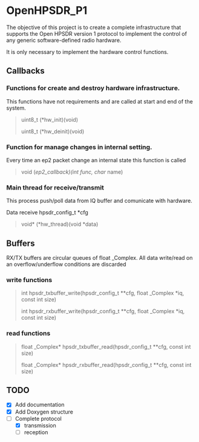 # OpenHPSDR_P1
The objective of this project is to create a complete infrastructure that supports the Open HPSDR version 1 protocol to implement the control of any generic software-defined radio hardware.

It is only necessary to implement the hardware control functions.

## Callbacks

### Functions for create and destroy hardware infrastructure.

This functions have not requirements and are called at start and end of the system.

> uint8_t (*hw_init)(void)
>
> uint8_t (*hw_deinit)(void)

### Function for manage changes in internal setting.

Every time an ep2 packet change an internal state this function is called

> void (*ep2_callback)(int func, char* name)

### Main thread for receive/transmit

This process push/poll data from IQ buffer and comunicate with hardware.

Data receive hpsdr_config_t *cfg

> void* (*hw_thread)(void *data)

## Buffers

RX/TX buffers are circular queues of float _Complex. All data write/read on an overflow/underflow conditions are discarded

### write functions

> int hpsdr_txbuffer_write(hpsdr_config_t **cfg, float _Complex *iq, const int size)
> 
> int hpsdr_rxbuffer_write(hpsdr_config_t **cfg, float _Complex *iq, const int size)

### read functions

> float _Complex* hpsdr_txbuffer_read(hpsdr_config_t **cfg, const int size)
>
> float _Complex* hpsdr_rxbuffer_read(hpsdr_config_t **cfg, const int size)

## TODO
* [x] Add documentation
* [x] Add Doxygen structure
* [ ] Complete protocol
   * [x] transmission
   * [ ] reception
